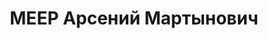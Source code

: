 ---
title: МЕЕР Арсений Мартынович
description: 'майор, ком. 7 отдельного прожекторного батальона КВО.

  ВКВС - 26.12.1937, ВМН. Расстрелян 27.12.1937, Киев'
---